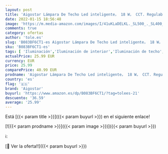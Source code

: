 ```yaml
---
layout: post
title: 'Aigostar Lámpara De Techo Led inteligente， 18 W， CCT. Regulable de luz cálida a blanca 3000 a 6500K， 1300lm. Compatible con Alexa y Google Home. 34 x 8 cm alto. Equivalente a 75 W incandescente.'
date: 2022-01-15 18:56:48
image: 'https://m.media-amazon.com/images/I/41uKLaDELKL._SL500_._SL400_.jpg'
comments: true
category: ofertas
author: 'tole.es'
slug: 'B083BF6CT1-es Aigostar Lámpara De Techo Led inteligente， 18 W， CCT....'
sku: 'B083BF6CT1-es'
tags: [ 'Iluminación','Iluminación de interior','Iluminación de techo','Iluminación de techo de interior','aigostar','alexa','google','home', ]
actualPrice: 25.99 EUR
currency: EUR
price: 25.99
comparePrice: 40.99 EUR
prodname: 'Aigostar Lámpara De Techo Led inteligente， 18 W， CCT. Regulable de luz cálida a blanca 3000 a 6500K， 1300lm. Compatible con Alexa y Google Home. 34 x 8 cm alto. Equivalente a 75 W incandescente.'
country: 'es'
flag: '🇪🇸'
brand: 'Aigostar'
buyurl: 'https://www.amazon.es/dp/B083BF6CT1/?tag=tolees-21'
descuento: '36.59'
average: '25.99'
---
```


Está [{{< param title >}}]({{< param buyurl >}}) en el siguiente enlace!

[![{{< param prodname >}}]({{< param image >}})]({{< param buyurl >}})

ℹ️:


[🛒 Ver la oferta!!]({{< param buyurl >}})
